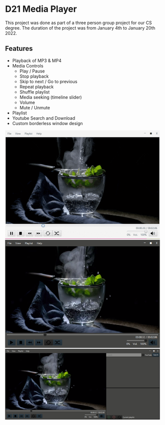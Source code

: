 # D21 Media Player 
This project was done as part of a three person group project for our CS degree.
The duration of the project was from January 4th to January 20th 2022.

## Features
 - Playback of MP3 & MP4
 - Media Controls
   - Play / Pause
   - Stop playback
   - Skip to next / Go to previous
   - Repeat playback
   - Shuffle playlist
   - Media seeking (timeline slider)
   - Volume
   - Mute / Unmute
 - Playlist
 - Youtube Search and Download
 - Custom borderless window design


![Video Player GIF](/img/video-player.gif)
![Video Player Dark Mode](/img/video-player-dark.png)
![Video Player Dark Mode Playlist](/img/video-player-playlist-dark.png)
